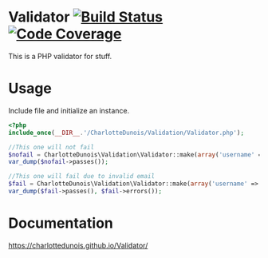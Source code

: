 # Validator [![Build Status](https://scrutinizer-ci.com/g/CharlotteDunois/Validator/badges/build.png?b=master)](https://scrutinizer-ci.com/g/CharlotteDunois/Validator/build-status/master) [![Code Coverage](https://scrutinizer-ci.com/g/CharlotteDunois/Validator/badges/coverage.png?b=master)](https://scrutinizer-ci.com/g/CharlotteDunois/Validator/?branch=master)

This is a PHP validator for stuff.

# Usage
Include file and initialize an instance.

```php
<?php
include_once(__DIR__.'/CharlotteDunois/Validation/Validator.php');

//This one will not fail
$nofail = CharlotteDunois\Validation\Validator::make(array('username' => 'CharlotteDunois', 'email' => 'noreply@github.com'), array('username' => 'string|required|min:5|max:75', 'email' => 'email'));
var_dump($nofail->passes());

//This one will fail due to invalid email
$fail = CharlotteDunois\Validation\Validator::make(array('username' => 'CharlotteDuois', 'email' => 'noreply@githubcom'), array('username' => 'string|required|min:5|max:75', 'email' => 'email'));
var_dump($fail->passes(), $fail->errors());
```

# Documentation
https://charlottedunois.github.io/Validator/

